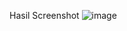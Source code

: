 Hasil Screenshot
![image](https://github.com/YulvaCintakandida/tugasPPM/assets/114393228/161c36d7-c604-4a5d-9929-35822d4e466b)


